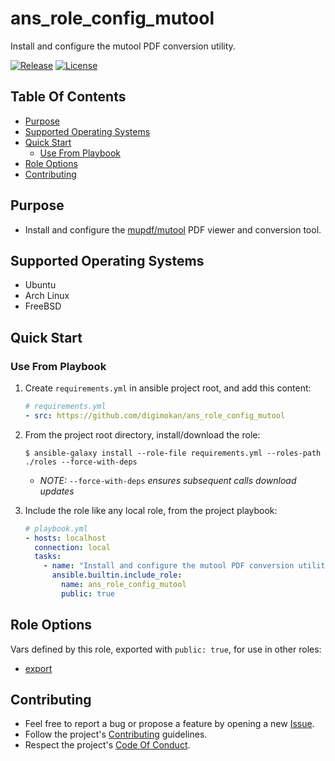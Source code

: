 # ans_role_config_mutool

Install and configure the mutool PDF conversion utility.

[![Release](https://img.shields.io/github/release/digimokan/ans_role_config_mutool.svg?label=release)](https://github.com/digimokan/ans_role_config_mutool/releases/latest "Latest Release Notes")
[![License](https://img.shields.io/badge/license-MIT-blue.svg?label=license)](LICENSE.md "Project License")

## Table Of Contents

* [Purpose](#purpose)
* [Supported Operating Systems](#supported-operating-systems)
* [Quick Start](#quick-start)
    * [Use From Playbook](#use-from-playbook)
* [Role Options](#role-options)
* [Contributing](#contributing)

## Purpose

* Install and configure the [mupdf/mutool](https://mupdf.readthedocs.io/en/latest/index.html)
  PDF viewer and conversion tool.

## Supported Operating Systems

* Ubuntu
* Arch Linux
* FreeBSD

## Quick Start

### Use From Playbook

1. Create `requirements.yml` in ansible project root, and add this content:

   ```yaml
   # requirements.yml
   - src: https://github.com/digimokan/ans_role_config_mutool
   ```

2. From the project root directory, install/download the role:

   ```shell
   $ ansible-galaxy install --role-file requirements.yml --roles-path ./roles --force-with-deps
   ```

   * _NOTE:_ `--force-with-deps` _ensures subsequent calls download updates_

3. Include the role like any local role, from the project playbook:

   ```yaml
   # playbook.yml
   - hosts: localhost
     connection: local
     tasks:
       - name: "Install and configure the mutool PDF conversion utility"
         ansible.builtin.include_role:
           name: ans_role_config_mutool
           public: true
   ```

## Role Options

Vars defined by this role, exported with `public: true`, for use in other roles:

  * [export](../defaults/main/export/main.yml)

## Contributing

* Feel free to report a bug or propose a feature by opening a new
  [Issue](https://github.com/digimokan/ans_role_config_mutool/issues).
* Follow the project's [Contributing](CONTRIBUTING.md) guidelines.
* Respect the project's [Code Of Conduct](CODE_OF_CONDUCT.md).

